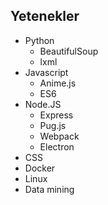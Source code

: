## Yetenekler

- Python
  - BeautifulSoup
  - lxml
- Javascript
  - Anime.js
  - ES6
- Node.JS
  - Express
  - Pug.js
  - Webpack
  - Electron
- CSS
- Docker
- Linux
- Data mining

